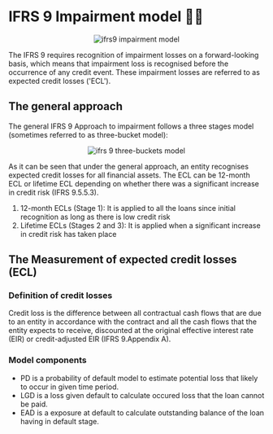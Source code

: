# IFRS 9 Impairment model ✍🏻

<p align="center">
  <img src="https://www.meritglobaltraining.com/images/ifrs-9-course.jpg" alt="ifrs9 impairment model"/>
</p>

The IFRS 9 requires recognition of impairment losses on a forward-looking basis, which means that impairment loss is recognised before the occurrence of any credit event. These impairment losses are referred to as expected credit losses ('ECL').

## The general approach

The general IFRS 9 Approach to impairment follows a three stages model (sometimes referred to as three-bucket model):

<p align="center">
  <img src="https://www.bankinghub.eu/wp-content/uploads/sites/2/2014/10/IFRS-9-english_2.png" alt="ifrs 9 three-buckets model"/>
</p>

As it can be seen that under the general approach, an entity recognises expected credit losses for all financial assets. The ECL can be 12-month ECL or lifetime ECL depending on whether there was a significant increase in credit risk (IFRS 9.5.5.3).

1. 12-month ECLs (Stage 1): It is applied to all the loans since initial recognition as long as there is low credit risk
2. Lifetime ECLs (Stages 2 and 3): It is applied when a significant increase in credit risk has taken place

## The Measurement of expected credit losses (ECL)

### Definition of credit losses
Credit loss is the difference between all contractual cash flows that are due to an entity in accordance with the contract and all the cash flows that the entity expects to receive, discounted at the original effective interest rate (EIR) or credit-adjusted EIR (IFRS 9.Appendix A).

### Model components
* PD is a probability of default model to estimate potential loss that likely to occur in given time period.
* LGD is a loss given default to calculate occured loss that the loan cannot be paid.
* EAD is a exposure at default to calculate outstanding balance of the loan having in default stage.
